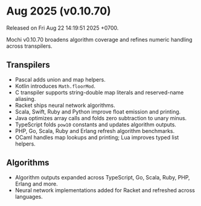 # Aug 2025 (v0.10.70)

Released on Fri Aug 22 14:19:51 2025 +0700.

Mochi v0.10.70 broadens algorithm coverage and refines numeric handling across transpilers.

## Transpilers

- Pascal adds union and map helpers.
- Kotlin introduces `Math.floorMod`.
- C transpiler supports string-double map literals and reserved-name aliasing.
- Racket ships neural network algorithms.
- Scala, Swift, Ruby and Python improve float emission and printing.
- Java optimizes array calls and folds zero subtraction to unary minus.
- TypeScript folds `pow10` constants and updates algorithm outputs.
- PHP, Go, Scala, Ruby and Erlang refresh algorithm benchmarks.
- OCaml handles map lookups and printing; Lua improves typed list helpers.

## Algorithms

- Algorithm outputs expanded across TypeScript, Go, Scala, Ruby, PHP, Erlang and more.
- Neural network implementations added for Racket and refreshed across languages.
